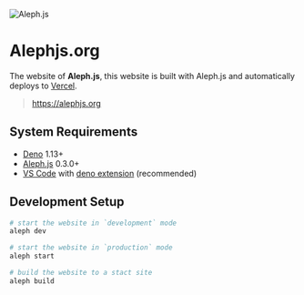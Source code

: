 ![Aleph.js](https://raw.githubusercontent.com/alephjs/aleph.js/master/.github/poster.svg)

# Alephjs.org
The website of **Aleph.js**, this website is built with Aleph.js and automatically deploys to [Vercel](https://vercel.com).

> https://alephjs.org

## System Requirements
- [Deno](https://deno.land/) 1.13+
- [Aleph.js](https://deno.land/x/aleph) 0.3.0+
- [VS Code](https://code.visualstudio.com/) with [deno extension](https://marketplace.visualstudio.com/items?itemName=denoland.vscode-deno) (recommended)

## Development Setup
```bash
# start the website in `development` mode
aleph dev

# start the website in `production` mode
aleph start

# build the website to a stact site
aleph build
```
